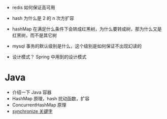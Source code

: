 

- redis 如何保证高可用
- hash 为什么是 2 的 n 次方扩容
- hashMap 在满足什么条件下会转成红黑树，为什么要转成树，那为什么又是红黑树，而不是其它树
- mysql 事务的默认级别是什么，这个级别是如何保证不出现幻读的


- 设计模式？ Spring 中用到的设计模式



# Java

- 介绍一下 Java  容器
- HashMap 原理，hash 扰动函数，扩容
- ConcurrentHashMap 原理
- [synchronize 关键字](https://www.cnblogs.com/trunks2008/p/14646610.html)